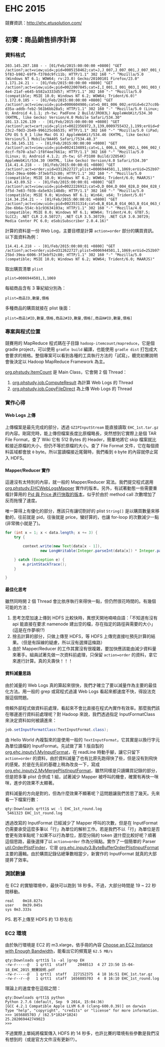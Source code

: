 # EHC 2015

競賽資訊：http://ehc.etusolution.com/

## 初賽：商品銷售排序計算

### 資料格式

```
203.145.207.188 - - [01/Feb/2015:00:00:00 +0800] "GET /action?;act=view;uid=;pid=0005158462;cat=J,J_007,J_007_001,J_007_001_001;erUid=41ee27d6-5f83-b982-69f9-f378dc9fc11b; HTTP/1.1" 302 160 "-" "Mozilla/5.0 (Windows NT 6.1; WOW64; rv:23.0) Gecko/20100101 Firefox/23.0"
1.171.24.21 - - [01/Feb/2015:00:00:00 +0800] "GET /action?;act=view;uid=;pid=0022007845;cat=I,I_001,I_001_003,I_001_003_016;erUid=a6ef6b96-4e4-21af-e645-b582a3333d57; HTTP/1.1" 302 160 "-" "Mozilla/5.0 (compatible; MSIE 10.0; Windows NT 6.2; WOW64; Trident/6.0)"
1.172.0.185 - - [01/Feb/2015:00:00:00 +0800] "GET /action?;act=view;uid=;pid=0006604986;cat=G_001_006_002;erUid=6c27cc0b-d35a-addb-feb2-561b6bb28a5; HTTP/1.1" 302 160 "-" "Mozilla/5.0 (Linux; U; Android 4.1.1; zh-tw; PadFone 2 Build/JRO03L) AppleWebKit/534.30 (KHTML, like Gecko) Version/4.0 Mobile Safari/534.30"
101.13.126.139 - - [01/Feb/2015:00:00:00 +0800] "GET /action?;act=cart;uid=;plist=0022356972,3,139,0009755432,1,199;erUid=dfba63c-23c2-f0d3-2b49-996125c66535; HTTP/1.1" 302 160 "-" "Mozilla/5.0 (iPad; CPU OS 5_0_1 like Mac OS X) AppleWebKit/534.46 (KHTML, like Gecko) Version/5.1 Mobile/9A405 Safari/7534.48.3"
61.58.145.131 - - [01/Feb/2015:00:00:00 +0800] "GET /action?;act=view;uid=;pid=0024134891;cat=L,L_006,L_006_002,L_006_002_030;erUid=280f45c-dccf-fb70-a3a7-1f8f4ee7661a; HTTP/1.1" 302 160 "-" "Mozilla/5.0 (Linux; U; Android 4.1.2; zh-tw; GT-P3100 Build/JZO54K) AppleWebKit/534.30 (KHTML, like Gecko) Version/4.0 Safari/534.30"
114.41.4.218 - - [01/Feb/2015:00:00:01 +0800] "GET /action?;act=order;uid=U312622727;plist=0006944501,1,1069;erUid=252b97f1-25bd-39ea-6006-3f3ebf52c80; HTTP/1.1" 302 160 "-" "Mozilla/5.0 (compatible; MSIE 10.0; Windows NT 6.2; WOW64; Trident/6.0; MAARJS)"
114.43.89.52 - - [01/Feb/2015:00:00:01 +0800] "GET /action?;act=view;uid=;pid=0022226912;cat=D,D_004,D_004_028,D_004_028_095;erUid=7ec350c-3f5d-7e83-f03b-da5e92c148db; HTTP/1.1" 302 160 "-" "Mozilla/5.0 (compatible; MSIE 9.0; Windows NT 6.1; Win64; x64; Trident/5.0)"
114.34.254.21 - - [01/Feb/2015:00:00:01 +0800] "GET /action?;act=view;uid=;pid=0023531314;cat=B,B_014,B_014_063,B_014_063_003;erUid=1f56717c-2be-6b6a-554c-b1c93634103a; HTTP/1.1" 302 160 "-" "Mozilla/4.0 (compatible; MSIE 8.0; Windows NT 6.1; WOW64; Trident/4.0; GTB7.5; SLCC2; .NET CLR 2.0.50727; .NET CLR 3.5.30729; .NET CLR 3.0.30729; Media Center PC 6.0; eSobiSubscriber 2.0.4.16)"
```

計算的資料是一份 Web Log，主要目標是計算 `action=order` 部分的購買資訊。以下面資料為例：

```
114.41.4.218 - - [01/Feb/2015:00:00:01 +0800] "GET /action?;act=order;uid=U312622727;plist=0006944501,1,1069;erUid=252b97f1-25bd-39ea-6006-3f3ebf52c80; HTTP/1.1" 302 160 "-" "Mozilla/5.0 (compatible; MSIE 10.0; Windows NT 6.2; WOW64; Trident/6.0; MAARJS)"
```

取出購買清單 `plist`

```
plist=0006944501,1,1069
```

每組商品含有 3 筆紀組分別為：

```
plist=商品ID,數量,價格
```

多種商品的購買就接在 plist 後面：

```
plist=商品1#ID,數量,價格,商品2#ID,數量,價格[,商品N#ID,數量,價格]
```

### 專案與程式位置

競賽用的 MapReduce 程式碼在子目錄 `hadoop-itemcount/mapreduce`，它是個 gradle project，可以使用 `gradle build` 編譯，也能使用 `gradle dist` 打包成大會要求的規格。整個專案可以看到各種的工具執行方法的「試寫」，聽完初賽說明會後決定以 Hadoop MapReduce Framework 為主。

[org.phstudy.ItemCount](https://github.com/phstudy/ehc2015/blob/8c5d38a663565692c615028a702ab13599550e34/hadoop-itemcount/mapreduce/src/main/java/org/phstudy/ItemCount.java) 是 Main Class，它會開 2 個 Thread：

1. [org.phstudy.job.ComputeResult](https://github.com/phstudy/ehc2015/blob/8c5d38a663565692c615028a702ab13599550e34/hadoop-itemcount/mapreduce/src/main/java/org/phstudy/job/ComputeResult.java) 為計算 Web Logs 的 Thread
1. [org.phstudy.job.CopyFileDirect](https://github.com/phstudy/ehc2015/blob/8c5d38a663565692c615028a702ab13599550e34/hadoop-itemcount/mapreduce/src/main/java/org/phstudy/job/CopyFileDirect.java) 為上傳 Web Logs 的 Thread

### 實作心得

#### Web Logs 上傳 

上傳檔案是最先完成的部分，透過 `GZIPInputStream` 能直接讀取 `EHC_1st.tar.gz` 的內容。剛寫完時，能上傳但檔案長度比原檔略長，突然想到它實際上是個 TAR File Format，查了 Wiki 它有 512 Bytes 的 Header，簡單地將它 skip 檔案就比較接近原檔的大小，但仍不等於原檔的大小。查了 File Format 文件，它在每個資料區域都會放 `0` byte。所以當讀檔接近尾聲時，我們看到 `0` byte 的內容就停止寫入 HDFS。

#### Mapper/Reducer 實作

這邊沒有太特別的內容，就一般的 Mapper/Reducer 寫法。我們提交程式選用 [org.phstudy.EHCWebLogsMapper](https://github.com/phstudy/ehc2015/blob/8c5d38a663565692c615028a702ab13599550e34/hadoop-itemcount/mapreduce/src/main/java/org/phstudy/EHCWebLogsMapper.java) 實作的版本。另外，有試著動態一些需要重複計算用的 [Pid 與 Price 進行快取的版本](https://github.com/phstudy/ehc2015/blob/8c5d38a663565692c615028a702ab13599550e34/hadoop-itemcount/mapreduce/src/main/java/org/phstudy/EHCWebLogsCachedPidPricedMapper.java)，似乎於由於 method call 次數增加了反而拖慢了速度。

唯一算得上有優化的部分，應該只有讓切割好的 plist `String[]` 是以購買數量來移動的，往前就是 pid，往後就是 price，蠻好算的，也讓 for-loop 的次數減少一點 (非常微小就是了)。

```java
for (int x = 1; x < data.length; x += 3) {
    try {

        context.write(new Text(data[x - 1]),
                new LongWritable(Integer.parseInt(data[x]) * Integer.parseInt(data[x + 1])));

    } catch (Exception e) {
        e.printStackTrace();
    }

}
```

#### 最佳化思考

雖然同時開 2 個 Thread 會比依序執行來得快一點，但仍然很花時間的。有幾個可能的方法：

1. 思考怎麼加速上傳到 HDFS 比較快時，異想天開地喃喃自語：「不知道有沒有 api 能直接在要求 namenode 建出空的檔，存在指定的路徑與需要的大小」(這是在作夢唄!?)
1. 捨去計算的部分，只做上傳至 HDFS，等 HDFS 上傳完直接吐預先計算的結果。（但是有踩線的疑慮，所以沒有選擇這條路）
1. 由於 Mapper/Reducer 的工作其實沒有很複雜，要加快應該能由減少資料量來著手。組員試著先做一次資料前處理，只保留 `action=order` 的資料，拿它來進行計算。真的夭壽快！！！


#### 資料減量思路

由於減量的 Web Logs 真的算起來很快，我們才確立了要以減量作為主要的最佳化方法。用一般的 grep 或寫程式過濾 Web Logs 看起來都速度不快，得設法克服這個問題。

倚賴外部程式做資料前處理，看起來不會比直接在程式內實作有效率。那麼我們該在哪邊進行資料前處理呢？對 Hadoop 來說，我們透過指定 InputFormatClass 來決定資料如何被讀進來：

```java
job.setInputFormatClass(TextInputFormat.class);
```

由 Hello World 內複製來的是使用一般的 `TextInputFormat`，它其實是以換行字元為單位讀檔的 InputFormat。先試做了第 1 版自製的 [org.ehc.inputv1.MyInputFormat](https://github.com/phstudy/ehc2015/blob/8c5d38a663565692c615028a702ab13599550e34/hadoop-itemcount/mapreduce/src/main/java/org/ehc/inputv1/MyInputFormat.java)，在 readLine 時動手腳，讓它只留下 `action=order` 的資料，由於資料減量了也有比原先跑得快了些，但是沒有到飛快的感覺。於是在先前的基礎上稍為改良一下，寫成 [org.ehc.inputv2.MyMergePlistInputFormat](https://github.com/phstudy/ehc2015/blob/8c5d38a663565692c615028a702ab13599550e34/hadoop-itemcount/mapreduce/src/main/java/org/ehc/inputv2/MyMergePlistInputFormat.java)，雖然同樣是只讀購買記錄的部分，但是把多筆 plist 合併成 1 組，試著減少 Mapper 被呼叫的機會，確實有再快一咪咪，進步的效果不太顯著。

資料減量的方向是對的，但為什麼效果不顯著呢？這問題讓我們苦思了幾天。先來看一下檔案行數：

```
qty:Downloads qrtt1$ wc -l EHC_1st_round.log
 5461323 EHC_1st_round.log
```

透過改寫的 InputFormat 已經減少了 Mapper 呼叫的次數，但是在 InputFormat 仍需要承受這麼多筆以「行」為單位的解析工作。若是我們不以「行」為單位是否會更有效率點呢？如果不以行為單位，那麼分隔的 token 選什麼比較好呢？順著這個思路，最後選擇了以 `action=order` 作為分隔點。實作了一個簡單的 Parser [util.OrderPlistFinder](https://github.com/phstudy/ehc2015/blob/8c5d38a663565692c615028a702ab13599550e34/hadoop-itemcount/mapreduce/src/main/java/util/OrderPlistFinder.java)，它是 [org.ehc.inputv3.ByteBufferOrderPlistInputFormat](https://github.com/phstudy/ehc2015/blob/8c5d38a663565692c615028a702ab13599550e34/hadoop-itemcount/mapreduce/src/main/java/org/ehc/inputv3/ByteBufferOrderPlistInputFormat.java) 主要的邏輯。由於購買記錄佔總筆數相當少，新實作的 InputFormat 就真的大部提昇了效率。


### 測試數據

在 EC2 的實驗環境中，最快可以跑到 18 秒多。不過，大部分時間是 19 ~ 22 秒間移動。

```
real	0m18.827s
user	0m39.045s
sys	0m3.333s
```

PS. 若不上傳至 HDFS 約 13 秒左右


### EC2 環境

由於執行環境是 EC2 的 m3.xlarge，依手冊的內容 [Choose an EC2 Instance with Enough Bandwidth](http://docs.aws.amazon.com/AWSEC2/latest/UserGuide/ebs-ec2-config.html)，能看出它的頻寬是 `62.5 MB/s`

```
qty:Downloads qrtt1$ ls -al |grep EH
-rw-r-----@   1 qrtt1  staff     2048513  4 27 23:50 15-04-18_EHC_2015_競賽說明.pdf
-rw-r-----@   1 qrtt1  staff   227152375  4 18 16:51 EHC_1st.tar.gz
-rw-r--r--@   1 qrtt1  staff  1656885703  4  8 16:10 EHC_1st_round.log
```

理論上的速度會在這個之間：

```
qty:Downloads qrtt1$ python
Python 2.7.6 (default, Sep  9 2014, 15:04:36)
[GCC 4.2.1 Compatible Apple LLVM 6.0 (clang-600.0.39)] on darwin
Type "help", "copyright", "credits" or "license" for more information.
>>> 1656885703 / (62.5*1024*1024)
25.282069442749023
>>>
```

不過實際上單純將檔案傳入 HDFS 約 14 秒多，也許比賽的環境有些參數是我們沒有想到的（或是官方文件沒有更新!?）。




